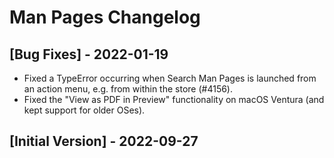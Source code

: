 # Man Pages Changelog

## [Bug Fixes] - 2022-01-19

- Fixed a TypeError occurring when Search Man Pages is launched from an action menu, e.g. from within the store (#4156).
- Fixed the "View as PDF in Preview" functionality on macOS Ventura (and kept support for older OSes).

## [Initial Version] - 2022-09-27
